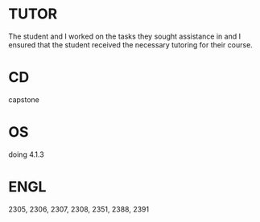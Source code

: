 # TUTOR
The student and I worked on the tasks they sought assistance in and I ensured that the student received the necessary tutoring for their course.

# CD
capstone

# OS
doing 4.1.3

# ENGL
2305, 2306, 2307, 2308, 2351, 2388, 2391
